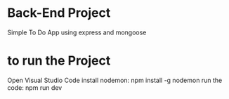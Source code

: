 # Back-End Project
Simple To Do App using express and mongoose

# to run the Project 
Open Visual Studio Code 
install nodemon: npm install -g nodemon
run the code: npm run dev
